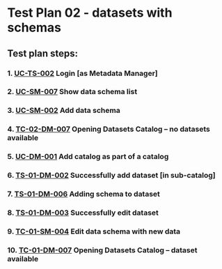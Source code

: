 # Test Plan 02 - datasets with schemas

## Test plan steps:

### 1. [UC-TS-002](/tests/TS-06_Authentication/TS-TS-002.md#ts-01-ts-002-successful-login) Login [as Metadata Manager]
### 2. [UC-SM-007](/tests/TS-02_Schema_managment/TS-SM-007.md#tc-01-sm-007-display-non-empty-data-schema-list) Show data schema list
### 3. [UC-SM-002](/tests/TS-02_Schema_managment/TS-SM-002.md#tc-01-sm-002-successful-add-data-schema) Add data schema
### 4. [TC-02-DM-007](/tests/TS-01_Metadata_managment/TS-DM-007.md#tc-02-dm-007-opening-datasets-catalog--no-datasets-available) Opening Datasets Catalog – no datasets available
### 5. [UC-DM-001](/tests/TS-01_Metadata_managment/TS-DM-001.md) Add catalog as part of a catalog
### 6. [TS-01-DM-002](/tests/TS-01_Metadata_managment/TS-DM-002.md) Successfully add dataset [in sub-catalog]
### 7. [TS-01-DM-006](/tests/TS-01_Metadata_managment/TS-DM-006.md) Adding schema to dataset
### 8. [TS-01-DM-003](/tests/TS-01_Metadata_managment/TS-DM-003.md) Successfully edit dataset
### 9. [TC-01-SM-004](/tests/TS-02_Schema_managment/TS-SM-004.md) Edit data schema with new data
### 10. [TC-01-DM-007](/tests/TS-01_Metadata_managment/TS-DM-007.md) Opening Datasets Catalog – dataset available